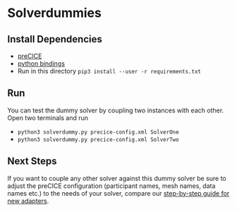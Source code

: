 # Solverdummies

## Install Dependencies

* [preCICE](https://github.com/precice/precice)
* [python bindings](https://github.com/precice/python-bindings)
* Run in this directory `pip3 install --user -r requirements.txt`

## Run

You can test the dummy solver by coupling two instances with each other. Open two terminals and run

* `python3 solverdummy.py precice-config.xml SolverOne`
* `python3 solverdummy.py precice-config.xml SolverTwo`

## Next Steps

If you want to couple any other solver against this dummy solver be sure to adjust the preCICE configuration (participant names, mesh names, data names etc.) to the needs of your solver, compare our [step-by-step guide for new adapters](https://github.com/precice/precice/wiki/Adapter-Example).
